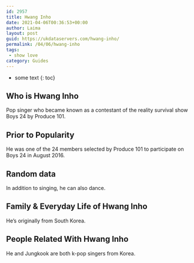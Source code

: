```yaml
---
id: 2957
title: Hwang Inho
date: 2021-04-06T00:36:53+00:00
author: Laima
layout: post
guid: https://ukdataservers.com/hwang-inho/
permalink: /04/06/hwang-inho
tags:
 - show love
category: Guides
---
```


* some text
{: toc}


## Who is Hwang Inho
                  
                  
                  
Pop singer who became known as a contestant of the reality survival show Boys 24 by Produce 101.
                  
              
            
              
            
                
                
                
## Prior to Popularity
                  
                  
                  
He was one of the 24 members selected by Produce 101 to participate on Boys 24 in August 2016.
                  
              
            
              
            
                
                
                
## Random data
                  
                  
                  
In addition to singing, he can also dance.
                  
              
            
              
            
                
                
                
## Family & Everyday Life of Hwang Inho
                  
                  
                  
He&#8217;s originally from South Korea.
                  
              
            
              
            
                
                
                
## People Related With Hwang Inho
                  
                  
                  
He and Jungkook are both k-pop singers from Korea.
                  
              
            
              
            
                
              
            
              
              
            
            
              
            
          
          
          